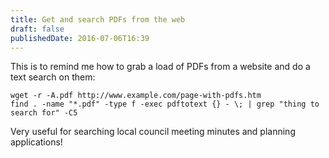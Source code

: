 ```yaml
---
title: Get and search PDFs from the web
draft: false 
publishedDate: 2016-07-06T16:39
---
```


This is to remind me how to grab a load of PDFs from a website and
do a text search on them: 

```
wget -r -A.pdf http://www.example.com/page-with-pdfs.htm
find . -name "*.pdf" -type f -exec pdftotext {} - \; | grep "thing to search for" -C5
```

Very useful for searching local council meeting minutes and planning applications!
